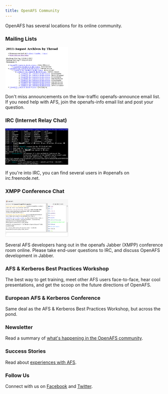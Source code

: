 ```yaml
---
title: OpenAFS Community
---
```


OpenAFS has several locations for its online community.

### Mailing Lists ###

<img class="dshadow" src="maillists.png" alt="Email Lists" width="200">

Don't miss announcements on the low-traffic openafs-announce email list. If you need help with AFS, join the openafs-info email list and post your question.

### IRC (Internet Relay Chat) ###

<img class="dshadow" src="irc.png" alt="IRC" width="200">

If you're into IRC, you can find several users in #openafs on irc.freenode.net.

### XMPP Conference Chat ###

<img class="dshadow" src="jabber.png" alt="Jabber" width="200">

Several AFS developers hang out in the openafs Jabber (XMPP) conference room online. Please take end-user questions to IRC, and discuss OpenAFS development in Jabber.

### AFS & Kerberos Best Practices Workshop ###

The best way to get training, meet other AFS users face-to-face, hear cool presentations, and get the scoop on the future directions of OpenAFS.

### European AFS & Kerberos Conference ###

Same deal as the AFS & Kerberos Best Practices Workshop, but across the pond.

### Newsletter ###

Read a summary of [what's happening in the OpenAFS community](/newsletter/).

### Success Stories ###

Read about [experiences with AFS](/community/success.html).

### Follow Us ###

Connect with us on [Facebook](https://www.facebook.com/group.php?gid=23943836912) and [Twitter](https://twitter.com/openafs).
